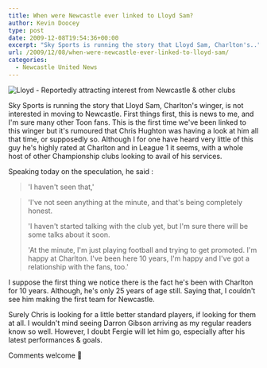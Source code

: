 ```yaml
---
title: When were Newcastle ever linked to Lloyd Sam?
author: Kevin Doocey
type: post
date: 2009-12-08T19:54:36+00:00
excerpt: "Sky Sports is running the story that Lloyd Sam, Charlton's.."
url: /2009/12/08/when-were-newcastle-ever-linked-to-lloyd-sam/
categories:
  - Newcastle United News
---
```


![Lloyd - Reportedly attracting interest from Newcastle & other clubs](https://newsimg.bbc.co.uk/media/images/42391000/jpg/_42391166_ab3.jpg)

Sky Sports is running the story that Lloyd Sam, Charlton's winger, is not interested in moving to Newcastle. First things first, this is news to me, and I'm sure many other Toon fans. This is the first time we've been linked to this winger but it's rumoured that Chris Hughton was having a look at him all that time, or supposedly so. Although I for one have heard very little of this  guy he's highly rated at Charlton and in League 1 it seems, with a whole host of other Championship clubs looking to avail of his services.

Speaking today on the speculation, he said :

> 'I haven't seen that,'

> 'I've not seen anything at the minute, and that's being completely honest.
>
> 'I haven't started talking with the club yet, but I'm sure there will be some talks about it soon.
>
> 'At the minute, I'm just playing football and trying to get promoted. I'm happy at Charlton. I've been here 10 years, I'm happy and I've got a relationship with the fans, too.'

I suppose the first thing we notice there is the fact he's been with Charlton for 10 years. Although, he's only 25 years of age still. Saying that, I couldn't see him making the first team for Newcastle.

Surely Chris is looking for a little better standard players, if looking for them at all. I wouldn't mind seeing Darron Gibson arriving as my regular readers know so well. However, I doubt Fergie will let him go, especially after his latest performances & goals.

Comments welcome 🙂
